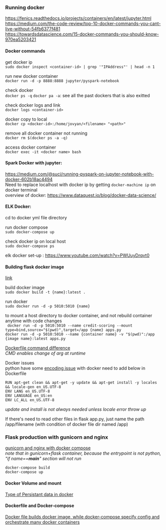 ### Running docker
https://fenics.readthedocs.io/projects/containers/en/latest/jupyter.html \
https://medium.com/the-code-review/top-10-docker-commands-you-cant-live-without-54fb6377f481 \
https://towardsdatascience.com/15-docker-commands-you-should-know-970ea5203421

#### Docker commands
get docker ip \
`sudo docker inspect <container-id> | grep '"IPAddress"' | head -n 1`

run new docker container \
`docker run -d -p 8888:8888 jupyter/pyspark-notebook`

check docker \
`docker ps -q`
`docker pa -a`: see all the past dockers that is also exitted

check docker logs and link \
`docker logs <container-id>`

docker copy to local \
`docker cp <docker-id>:/home/jovyan/<filename> "<path>"`

remove all docker container not running \
`docker rm $(docker ps -a -q)`

access docker container \
`docker exec -it <docker name> bash`


#### Spark Docker with jupyter: 
https://medium.com/@suci/running-pyspark-on-jupyter-notebook-with-docker-602b18ac4494 \
Need to replace localhost with docker ip by getting `docker-machine ip` on docker terminal \
overview of docker: https://www.dataquest.io/blog/docker-data-science/


#### ELK Docker: 
cd to docker yml file directory 

run docker compose \
`sudo docker-compose up`

check docker ip on local host \
`sudo docker-compose ps`

elk docker set-up : https://www.youtube.com/watch?v=PWUuyDrqvt0

#### Building flask docker image

[link](https://runnable.com/docker/python/dockerize-your-flask-application)

build docker image \
`sudo docker build -t {name}:latest .`

run docker \
`sudo docker run -d -p 5010:5010 {name}`

to mount a host directory to docker container, and not rebuild container anytime with code changes \
` docker run -d -p 5010:5010 --name credit-scoring --mount type=bind,source="$(pwd)",target=/app {name} apps.py` \
`docker run -d -p 5010:5010 --name {container name} -v "$(pwd)":/app {image name}:latest apps.py`

[Dockerfile command difference](https://goinbigdata.com/docker-run-vs-cmd-vs-entrypoint/) \
*CMD enables change of arg at runtime*

Docker issues \
python have some [encoding issue](https://stackoverflow.com/questions/27931668/encoding-problems-when-running-an-app-in-docker-python-java-ruby-with-u) with docker need to add below in Dockerfile
```
RUN apt-get clean && apt-get -y update && apt-get install -y locales && locale-gen en_US.UTF-8
ENV LANG en_US.UTF-8
ENV LANGUAGE en_US:en
ENV LC_ALL en_US.UTF-8
```
*update and install is not always needed unless locale error throw up*

If there's need to read other files in flask app.py, just name the path /app/filename (with condition of docker file dir named /app)

### Flask production with gunicorn and nginx
[gunicorn and nginx with docker compose](https://medium.com/technonerds/a-production-grade-machine-learning-api-using-flask-gunicorn-nginx-and-docker-part-2-c69629199037) \
*note that in gunicorn+flask container, because the entrypoint is not python, "if name==__main__" section will not run*

`docker-compose build` \
`docker-compose up`


#### Docker Volume and mount
[Type of Persistant data in docker](https://stackoverflow.com/questions/47150829/what-is-the-difference-between-binding-mounts-and-volumes-while-handling-persist)

#### Dockerfile and Docker-compose
[Docker file builds docker image, while docker-compose specify config and orchestrate many docker containers](https://stackoverflow.com/questions/29480099/docker-compose-vs-dockerfile-which-is-better/45549372#45549372)

